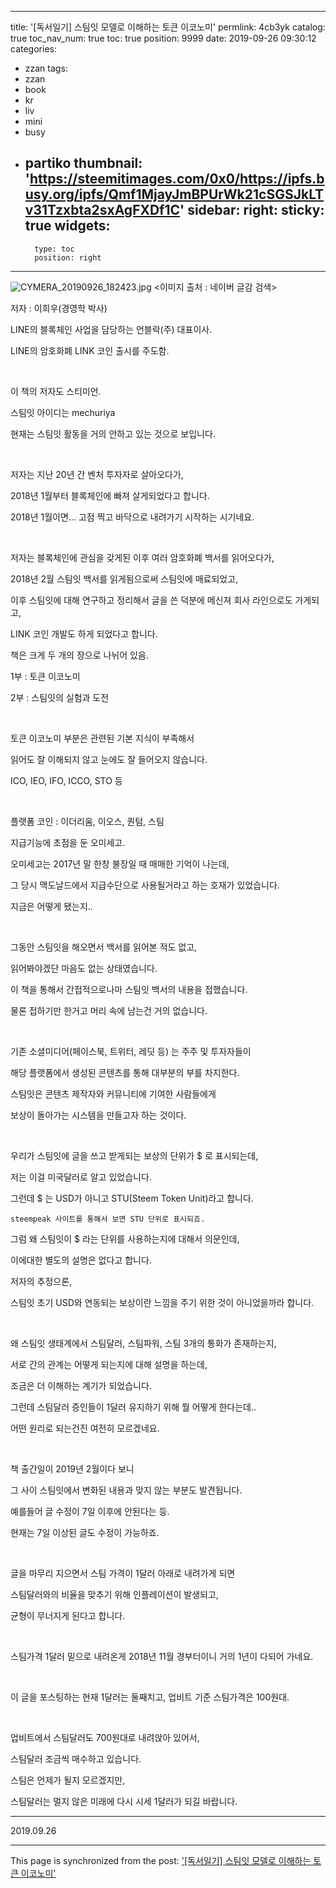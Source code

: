 
---
title: '[독서일기] 스팀잇 모델로 이해하는 토큰 이코노미'
permlink: 4cb3yk
catalog: true
toc_nav_num: true
toc: true
position: 9999
date: 2019-09-26 09:30:12
categories:
- zzan
tags:
- zzan
- book
- kr
- liv
- mini
- busy
- partiko
thumbnail: 'https://steemitimages.com/0x0/https://ipfs.busy.org/ipfs/Qmf1MjayJmBPUrWk21cSGSJkLTv31Tzxbta2sxAgFXDf1C'
sidebar:
    right:
        sticky: true
widgets:
    -
        type: toc
        position: right
---


![CYMERA_20190926_182423.jpg](https://steemitimages.com/0x0/https://ipfs.busy.org/ipfs/Qmf1MjayJmBPUrWk21cSGSJkLTv31Tzxbta2sxAgFXDf1C)
<이미지 출처 : 네이버 글감 검색>

저자 : 이희우(경영학 박사)

LINE의 블록체인 사업을 담당하는 언블락(주) 대표이사.

LINE의 암호화폐 LINK 코인 출시를 주도함.

​

이 책의 저자도 스티미언.

스팀잇 아이디는 mechuriya

현재는 스팀잇 활동을 거의 안하고 있는 것으로 보입니다.

​

저자는 지난 20년 간 벤처 투자자로 살아오다가,

2018년 1월부터 블록체인에 빠져 살게되었다고 합니다.

2018년 1월이면... 고점 찍고 바닥으로 내려가기 시작하는 시기네요.

​

저자는 블록체인에 관심을 갖게된 이후 여러 암호화폐 백서를 읽어오다가,

2018년 2월 스팀잇 백서를 읽게됨으로써 스팀잇에 매료되었고,

이후 스팀잇에 대해 연구하고 정리해서 글을 쓴 덕분에 메신져 회사 라인으로도 가게되고,

LINK 코인 개발도 하게 되었다고 합니다.



책은 크게 두 개의 장으로 나뉘어 있음.

1부 : 토큰 이코노미

2부 : 스팀잇의 실험과 도전

​

토큰 이코노미 부분은 관련된 기본 지식이 부족해서

읽어도 잘 이해되지 않고 눈에도 잘 들어오지 않습니다.

ICO, IEO, IFO, ICCO, STO 등

​

플랫폼 코인 : 이더리움, 이오스, 퀀텀, 스팀

지급기능에 초점을 둔 오미세고.

오미세고는 2017년 말 한창 불장일 때 매매한 기억이 나는데,

그 당시 맥도날드에서 지급수단으로 사용될거라고 하는 호재가 있었습니다.

지금은 어떻게 됐는지..

​

그동안 스팀잇을 해오면서 백서를 읽어본 적도 없고,

읽어봐야겠단 마음도 없는 상태였습니다.

이 책을 통해서 간접적으로나마 스팀잇 백서의 내용을 접했습니다.

물론 접하기만 한거고 머리 속에 남는건 거의 없습니다.

​

기존 소셜미디어(페이스북, 트위터, 레딧 등) 는 주주 및 투자자들이

해당 플랫폼에서 생성된 콘텐츠를 통해 대부분의 부를 차지한다.

스팀잇은 콘텐츠 제작자와 커뮤니티에 기여한 사람들에게

보상이 돌아가는 시스템을 만들고자 하는 것이다.

​

우리가 스팀잇에 글을 쓰고 받게되는 보상의 단위가 $ 로 표시되는데,

저는 이걸 미국달러로 알고 있었습니다.

그런데 $ 는 USD가 아니고 STU(Steem Token Unit)라고 합니다.

`steempeak 사이트를 통해서 보면 STU 단위로 표시되죠.`

그럼 왜 스팀잇이 $ 라는 단위를 사용하는지에 대해서 의문인데,

이에대한 별도의 설명은 없다고 합니다.

저자의 추정으론,

스팀잇 초기 USD와 연동되는 보상이란 느낌을 주기 위한 것이 아니었을까라 합니다.

​

왜 스팀잇 생태계에서 스팀달러, 스팀파워, 스팀 3개의 통화가 존재하는지,

서로 간의 관계는 어떻게 되는지에 대해 설명을 하는데,

조금은 더 이해하는 계기가 되었습니다.

그런데 스팀달러 증인들이 1달러 유지하기 위해 뭘 어떻게 한다는데..

어떤 원리로 되는건진 여전히 모르겠네요.

​

책 출간일이 2019년 2월이다 보니

그 사이 스팀잇에서 변화된 내용과 맞지 않는 부분도 발견됩니다.

예를들어 글 수정이 7일 이후에 안된다는 등.

현재는 7일 이상된 글도 수정이 가능하죠.

​

글을 마무리 지으면서 스팀 가격이 1달러 아래로 내려가게 되면

스팀달러와의 비율을 맞추기 위해 인플레이션이 발생되고,

균형이 무너지게 된다고 합니다.

​

스팀가격 1달러 밑으로 내려온게 2018년 11월 경부터이니 거의 1년이 다되어 가네요.

​

이 글을 포스팅하는 현재 1달러는 둘째치고, 업비트 기준 스팀가격은 100원대.

​

업비트에서 스팀달러도 700원대로 내려앉아 있어서,

스팀달러 조금씩 매수하고 있습니다.

스팀은 언제가 될지 모르겠지만,

스팀달러는 멀지 않은 미래에 다시 시세 1달러가 되길 바랍니다.

---

2019.09.26

- - -

This page is synchronized from the post: ['[독서일기] 스팀잇 모델로 이해하는 토큰 이코노미'](https://steemit.com/@lucky2015/4cb3yk)
